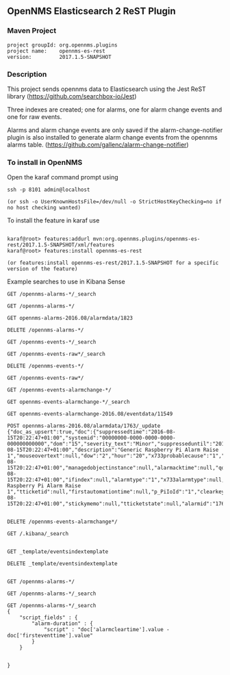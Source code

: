 ## OpenNMS Elasticsearch 2 ReST Plugin

### Maven Project
~~~~
project groupId: org.opennms.plugins
project name:    opennms-es-rest
version:         2017.1.5-SNAPSHOT
~~~~

### Description

This project sends opennms data to Elasticsearch using the Jest ReST library
(https://github.com/searchbox-io/Jest)

Three indexes are created; one for alarms, one for alarm change events and one for raw events.

Alarms and alarm change events are only saved if the alarm-change-notifier plugin is also installed to generate alarm change events from the opennms alarms table. 
(https://github.com/gallenc/alarm-change-notifier)

### To install in OpenNMS 

Open the karaf command prompt using
~~~~
ssh -p 8101 admin@localhost

(or ssh -o UserKnownHostsFile=/dev/null -o StrictHostKeyChecking=no if no host checking wanted)
~~~~

To install the feature in karaf use

~~~~

karaf@root> features:addurl mvn:org.opennms.plugins/opennms-es-rest/2017.1.5-SNAPSHOT/xml/features
karaf@root> features:install opennms-es-rest

(or features:install opennms-es-rest/2017.1.5-SNAPSHOT for a specific version of the feature)
~~~~

Example searches to use in Kibana Sense
~~~~
GET /opennms-alarms-*/_search

GET /opennms-alarms-*/

GET opennms-alarms-2016.08/alarmdata/1823

DELETE /opennms-alarms-*/

GET /opennms-events-*/_search

GET /opennms-events-raw*/_search

DELETE /opennms-events-*/

GET /opennms-events-raw*/

GET /opennms-events-alarmchange-*/

GET opennms-events-alarmchange-*/_search

GET opennms-events-alarmchange-2016.08/eventdata/11549

POST opennms-alarms-2016.08/alarmdata/1763/_update 
{"doc_as_upsert":true,"doc":{"suppressedtime":"2016-08-15T20:22:47+01:00","systemid":"00000000-0000-0000-0000-000000000000","dom":"15","severity_text":"Minor","suppresseduntil":"2016-08-15T20:22:47+01:00","description":"Generic Raspberry Pi Alarm Raise 1","mouseovertext":null,"dow":"2","hour":"20","x733probablecause":"1","lasteventid":"11569","lasteventtime":"2016-08-15T20:22:47+01:00","managedobjectinstance":null,"alarmacktime":null,"qosalarmstate":null,"ipaddr":"127.0.0.1","alarmackuser":null,"nodeid":null,"firsteventtime":"2016-08-15T20:22:47+01:00","ifindex":null,"alarmtype":"1","x733alarmtype":null,"logmsg":"Generic Raspberry Pi Alarm Raise 1","tticketid":null,"firstautomationtime":null,"p_PiIoId":"1","clearkey":null,"managedobjecttype":null,"eventuei":"uei.opennms.org\/application\/generic\/piAlarmRaise","counter":"1","applicationdn":null,"operinstruct":"","ossprimarykey":null,"@timestamp":"2016-08-15T20:22:47+01:00","stickymemo":null,"tticketstate":null,"alarmid":"1763","serviceid":null,"reductionkey":"uei.opennms.org\/application\/generic\/piAlarmRaise:0:127.0.0.1:1","suppresseduser":null,"lastautomationtime":null}}


DELETE /opennms-events-alarmchange*/

GET /.kibana/_search


GET _template/eventsindextemplate

DELETE _template/eventsindextemplate


GET /opennms-alarms-*/

GET /opennms-alarms-*/_search

GET /opennms-alarms-*/_search
{
    "script_fields" : {
        "alarm-duration" : {
            "script" : "doc['alarmcleartime'].value - doc['firsteventtime'].value"
        }
    }
        
    
}


~~~~


